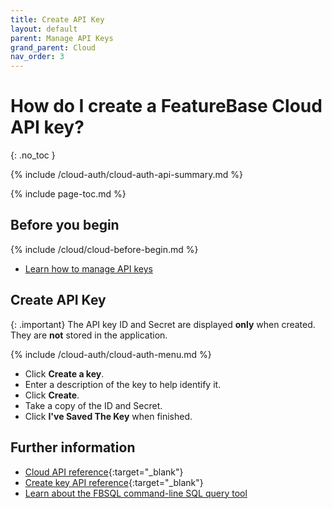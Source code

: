 ```yaml
---
title: Create API Key
layout: default
parent: Manage API Keys
grand_parent: Cloud
nav_order: 3
---
```


# How do I create a FeatureBase Cloud API key?
{: .no_toc }

{% include /cloud-auth/cloud-auth-api-summary.md %}

{% include page-toc.md %}

## Before you begin

{% include /cloud/cloud-before-begin.md %}
* [Learn how to manage API keys](/docs/cloud/cloud-authentication/cloud-auth-manage/)

## Create API Key

{: .important}
The API key ID and Secret are displayed **only** when created. They are **not** stored in the application.

{% include /cloud-auth/cloud-auth-menu.md %}
* Click **Create a key**.
* Enter a description of the key to help identify it.
* Click **Create**.
* Take a copy of the ID and Secret.
* Click **I've Saved The Key** when finished.

## Further information

* [Cloud API reference](https://api-docs-featurebase-cloud.redoc.ly){:target="_blank"}
* [Create key API reference](https://api-docs-featurebase-cloud.redoc.ly/latest#operation/postKey){:target="_blank"}
* [Learn about the FBSQL command-line SQL query tool](/docs/tools/fbsql/fbsql-home)
